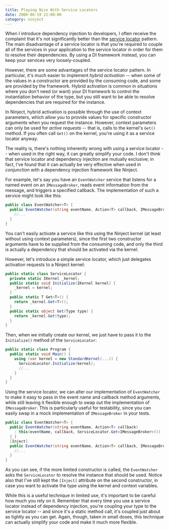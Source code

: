 ```yaml
---
title: Playing Nice With Service Locators
date: 2008-06-19 22:08:00
category: ninject
---
```


<span class='drop-cap'>When I introduce</span> dependency injection to developers, I often receive the complaint that it's not significantly better than the [service locator](http://martinfowler.com/articles/injection.html#UsingAServiceLocator) pattern. The main disadvantage of a service locator is that you're required to couple all of the services in your application to the service locator in order for them to resolve their dependencies. By using a DI framework instead, you can keep your services very loosely-coupled.

However, there are some advantages of the service locator pattern. In particular, it's much easier to implement _hybrid activation_ -- when some of the values in a constructor are provided by the consuming code, and some are provided by the framework. Hybrid activation is common in situations where you don't need (or want) your DI framework to control the instantiation behavior of the type, but you still want to be able to resolve dependencies that are required for the instance.

In Ninject, hybrid activation is possible through the use of context parameters, which allow you to provide values for specific constructor arguments when you request the instance. However, context parameters can only be used for _active requests_ -- that is, calls to the kernel's `Get()` method. If you often call `Get()` on the kernel, you're using it as a service locator anyway.

The reality is, there's nothing inherently wrong with using a service locator -- when used in the right way, it can greatly simplify your code. I don't think that service locator and dependency injection are mutually exclusive; in fact, I've found that it can actually be very effective when used _in conjunction_ with a dependency injection framework like Ninject.

For example, let's say you have an `EventWatcher` service that listens for a named event on an `IMessageBroker`, reads event information from the message, and triggers a specified callback. The implementation of such a service might look like this:

```csharp
public class EventWatcher<T> {
  public EventWatcher(string eventName, Action<T> callback, IMessageBroker messageBroker) {
    //...
  }
}
```

You can't easily activate a service like this using the Ninject kernel (at least without using context parameters), since the first two constructor arguments have to be supplied from the consuming code, and only the third is actually a dependency that should be activated via the kernel.

However, let's introduce a simple service locator, which just delegates activation requests to a Ninject kernel:

```csharp
public static class ServiceLocator {
  private static IKernel _kernel;
  public static void Initialize(IKernel kernel) {
    _kernel = kernel;
  }
  public static T Get<T>() {
    return _kernel.Get<T>();
  }
  public static object Get(Type type) {
    return _kernel.Get(type);
  }
}
```

Then, when we initially create our kernel, we just have to pass it to the `Initialize()` method of the `ServiceLocator`:

```csharp
public static class Program {
  public static void Main() {
    using (var kernel = new StandardKernel(...)) {
      ServiceLocator.Initialize(kernel);
      //...
    }
  }
}
```

Using the service locator, we can alter our implementation of `EventWatcher` to make it easy to pass in the event name and callback method arguments, while still leaving it flexible enough to swap out the implementation of `IMessageBroker`. This is particularly useful for testability, since you can easily swap in a mock implementation of `IMessageBroker` in your tests.

```csharp
public class EventWatcher<T> {
  public EventWatcher(string eventName, Action<T> callback)
    : this(eventName, callback, ServiceLocator.Get<IMessageBroker>())
  { }
  [Inject]
  public EventWatcher(string eventName, Action<T> callback, IMessageBroker messageBroker) {
    //...
  }
}
```

As you can see, if the more limited constructor is called, the `EventWatcher` asks the `ServiceLocator` to resolve the instance that should be used. Notice also that I've still kept the `[Inject]` attribute on the second constructor, in case you want to activate the type using the kernel and context variables.

While this is a useful technique in limited use, it's important to be careful how much you rely on it. Remember that every time you use a service locator instead of dependency injection, you're coupling your type to the service locator -- and since it's a static method call, it's coupled just about as tightly as you can get. Again, though, taken in small doses, this technique can actually simplify your code and make it much more flexible.

